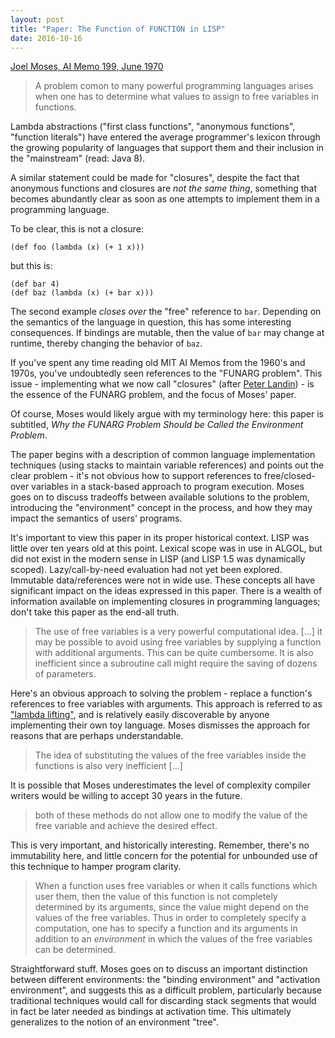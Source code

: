 ```yaml
---
layout: post
title: "Paper: The Function of FUNCTION in LISP"
date: 2016-10-16
---
```


[Joel Moses, AI Memo 199, June 1970][1]

> A problem comon to many powerful programming languages arises when one has to
> determine what values to assign to free variables in functions.

Lambda abstractions ("first class functions", "anonymous functions", "function
literals") have entered the average programmer's lexicon through the growing
popularity of languages that support them and their inclusion in the
"mainstream" (read: Java 8).

A similar statement could be made for "closures", despite the fact that
anonymous functions and closures are _not the same thing_, something that
becomes abundantly clear as soon as one attempts to implement them in a
programming language.

To be clear, this is not a closure:

```
(def foo (lambda (x) (+ 1 x)))
```

but this is:

```
(def bar 4)
(def baz (lambda (x) (+ bar x)))
```

The second example _closes over_ the "free" reference to `bar`. Depending on the
semantics of the language in question, this has some interesting consequences.
If bindings are mutable, then the value of `bar` may change at runtime, thereby
changing the behavior of `baz`.

If you've spent any time reading old MIT AI Memos from the 1960's and 1970s,
you've undoubtedly seen references to the "FUNARG problem". This issue -
implementing what we now call "closures" (after [Peter Landin][2]) - is the
essence of the FUNARG problem, and the focus of Moses' paper.

Of course, Moses would likely argue with my terminology here: this paper is
subtitled, _Why the FUNARG Problem Should be Called the Environment Problem_.

The paper begins with a description of common language implementation techniques
(using stacks to maintain variable references) and points out the clear
problem - it's not obvious how to support references to free/closed-over
variables in a stack-based approach to program execution. Moses goes on to
discuss tradeoffs between available solutions to the problem, introducing the
"environment" concept in the process, and how they may impact the semantics of
users' programs.

It's important to view this paper in its proper historical context. LISP was
little over ten years old at this point. Lexical scope was in use in ALGOL, but
did not exist in the modern sense in LISP (and LISP 1.5 was dynamically scoped).
Lazy/call-by-need evaluation had not yet been explored. Immutable
data/references were not in wide use. These concepts all have significant impact
on the ideas expressed in this paper. There is a wealth of information available
on implementing closures in programming languages; don't take this paper as the
end-all truth.

> The use of free variables is a very powerful computational idea. [...] it may
> be possible to avoid using free variables by supplying a function with
> additional arguments. This can be quite cumbersome. It is also inefficient
> since a subroutine call might require the saving of dozens of parameters.

Here's an obvious approach to solving the problem - replace a function's
references to free variables with arguments. This approach is referred to
as ["lambda lifting"][3], and is relatively easily discoverable by anyone
implementing their own toy language. Moses dismisses the approach for reasons
that are perhaps understandable.

> The idea of substituting the values of the free variables inside the functions
> is also very inefficient [...]

It is possible that Moses underestimates the level of complexity compiler
writers would be willing to accept 30 years in the future.

> both of these methods do not allow one to modify the value of the free
> variable and achieve the desired effect.

This is very important, and historically interesting. Remember, there's no
immutability here, and little concern for the potential for unbounded use of
this technique to hamper program clarity.

> When a function uses free variables or when it calls functions which user
> them, then the value of this function is not completely determined by its
> arguments, since the value might depend on the values of the free variables.
> Thus in order to completely specify a computation, one has to specify a
> function and its arguments in addition to an _environment_ in which the values
> of the free variables can be determined.

Straightforward stuff. Moses goes on to discuss an important distinction between
different environments: the "binding environment" and "activation environment",
and suggests this as a difficult problem, particularly because traditional
techniques would call for discarding stack segments that would in fact be later
needed as bindings at activation time. This ultimately generalizes to the notion
of an environment "tree".

[1]: https://dspace.mit.edu/bitstream/handle/1721.1/5854/AIM-199.pdf
[2]: https://scholar.google.com/scholar?cluster=2086590721921694165
[3]: https://en.wikipedia.org/wiki/Lambda_lifting
